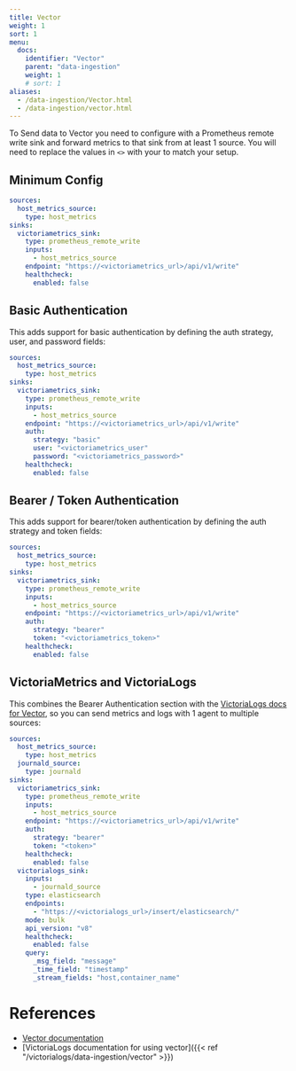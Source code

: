 ```yaml
---
title: Vector
weight: 1
sort: 1
menu:
  docs:
    identifier: "Vector"
    parent: "data-ingestion"
    weight: 1
    # sort: 1
aliases:
  - /data-ingestion/Vector.html
  - /data-ingestion/vector.html
---
```

To Send data to Vector you need to configure with a Prometheus remote write sink and forward metrics to that sink from at least 1 source.
You will need to replace the values in `<>` with your to match your setup.

## Minimum Config
```yaml
sources:
  host_metrics_source:
    type: host_metrics
sinks:
  victoriametrics_sink:
    type: prometheus_remote_write
    inputs:
      - host_metrics_source
    endpoint: "https://<victoriametrics_url>/api/v1/write"
    healthcheck:
      enabled: false
```

## Basic Authentication

This adds support for basic authentication by defining the auth strategy, user, and password fields:


```yaml
sources:
  host_metrics_source:
    type: host_metrics
sinks:
  victoriametrics_sink:
    type: prometheus_remote_write
    inputs:
      - host_metrics_source
    endpoint: "https://<victoriametrics_url>/api/v1/write"
    auth:
      strategy: "basic"
      user: "<victoriametrics_user"
      password: "<victoriametrics_password>"
    healthcheck:
      enabled: false

```

## Bearer / Token Authentication

This adds support for bearer/token authentication by defining the auth strategy and token fields:


```yaml
sources:
  host_metrics_source:
    type: host_metrics
sinks:
  victoriametrics_sink:
    type: prometheus_remote_write
    inputs:
      - host_metrics_source
    endpoint: "https://<victoriametrics_url>/api/v1/write"
    auth:
      strategy: "bearer"
      token: "<victoriametrics_token>"
    healthcheck:
      enabled: false
```

## VictoriaMetrics and VictoriaLogs

This combines the Bearer Authentication section with the [VictoriaLogs docs for Vector](https://docs.victoriametrics.com/victorialogs/data-ingestion/vector/),
so you can send metrics and logs with 1 agent to multiple sources:


```yaml
sources:
  host_metrics_source:
    type: host_metrics
  journald_source:
    type: journald
sinks:
  victoriametrics_sink:
    type: prometheus_remote_write
    inputs:
      - host_metrics_source
    endpoint: "https://<victoriametrics_url>/api/v1/write"
    auth:
      strategy: "bearer"
      token: "<token>"
    healthcheck:
      enabled: false
  victorialogs_sink:
    inputs:
      - journald_source
    type: elasticsearch
    endpoints:
      - "https://<victorialogs_url>/insert/elasticsearch/"
    mode: bulk
    api_version: "v8"
    healthcheck:
      enabled: false
    query:
      _msg_field: "message"
      _time_field: "timestamp"
      _stream_fields: "host,container_name"
```

# References
- [Vector documentation](https://vector.dev/docs/)
- [VictoriaLogs documentation for using vector]({{< ref "/victorialogs/data-ingestion/vector" >}})
